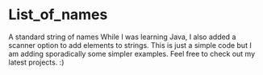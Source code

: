 # List_of_names
A standard string of names
While I was learning Java, I also added a scanner option to add elements to strings.
This is just a simple code but I am adding sporadically some simpler examples.
Feel free to check out my latest projects. :)
